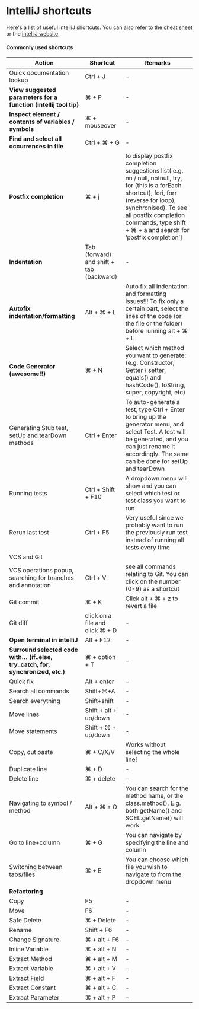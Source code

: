 # IntelliJ shortcuts

Here's a list of useful intelliJ shortcuts. You can also refer to the [cheat sheet](https://resources.jetbrains.com/assets/products/intellij-idea/IntelliJIDEA_ReferenceCard_mac.pdf) or the [intelliJ website](https://www.jetbrains.com/help/idea/2016.2/keyboard-shortcuts-by-category.html).

#### Commonly used shortcuts

|Action|Shortcut|Remarks|
|------|--------|-------|
|Quick documentation lookup|Ctrl + J|-|
| **View suggested parameters for a function (intellij tool tip)** | ⌘ + P|-|
|**Inspect element / contents of variables / symbols** |⌘ + mouseover|-|
|**Find and select all occurrences in file**|Ctrl + ⌘ + G|-|
|**Postfix completion**|⌘ + j | to display postfix completion suggestions list( e.g. nn / null, notnull, try, for (this is a forEach shortcut), fori, forr (reverse for loop), synchronised). To see all postfix completion commands, type shift + ⌘ + a and search for ‘postfix completion’]|
|**Indentation**|Tab (forward) and shift + tab (backward)|-|
|**Autofix indentation/formatting**|Alt + ⌘ + L |Auto fix all indentation and formatting issues!!! To fix only a certain part, select the lines of the code (or the file or the folder) before running alt + ⌘ + L|
|**Code Generator (awesome!!)** | ⌘ + N|  Select which method you want to generate: (e.g. Constructor, Getter / setter, equals() and hashCode(), toString, super, copyright, etc)
| Generating Stub test, setUp and tearDown methods | Ctrl + Enter | To auto-generate a test, type Ctrl + Enter to bring up the generator menu, and select Test. A test will be generated, and you can just rename it accordingly. The same can be done for setUp and tearDown|
| Running tests | Ctrl + Shift + F10 | A dropdown menu will show and you can select which test or test class you want to run |
| Rerun last test | Ctrl + F5 | Very useful since we probably want to run the previously run test instead of running all tests every time |
|VCS and Git|
|VCS operations popup, searching for branches and annotation| Ctrl + V | see all commands relating to Git. You can click on the number (0-9) as a shortcut
| Git commit | ⌘ + K | Click alt + ⌘ + z to revert a file |
| Git diff | click on a file and click ⌘ + D | - |
| **Open terminal in intelliJ** | Alt + F12 | - |
| **Surround selected code with… (if..else, try..catch, for, synchronized, etc.)**|⌘ + option + T|-|
|Quick fix| Alt + enter |-|
| Search all commands | Shift+⌘+A | -|
| Search everything | Shift+shift | - |
| Move lines | Shift + alt + up/down| - |
| Move statements | Shift + ⌘ + up/down | - |
| Copy, cut paste | ⌘ + C/X/V| Works without selecting the whole line! |
| Duplicate line | ⌘ + D | - |
| Delete line | ⌘ + delete | - |
| Navigating to symbol / method | Alt + ⌘ + O | You can search for the method name, or the class.method(). E.g. both getName() and SCEL.getName() will work |
| Go to line+column | ⌘ + G | You can navigate by specifying the line and column |
| Switching between tabs/files | ⌘ + E | You can choose which file you wish to navigate to from the dropdown menu |
| **Refactoring** |
|Copy|F5 |-|
|Move|F6 |-|
|Safe Delete |⌘ + Delete |-|
|Rename |Shift + F6 |-|
|Change Signature |⌘ + alt + F6  |-|
|Inline Variable|⌘ + alt + N |-|
|Extract Method|⌘ + alt + M |-|
|Extract Variable|⌘ + alt + V |-|
|Extract Field|⌘ + alt + F |-|
|Extract Constant|⌘ + alt + C |-|
|Extract Parameter|⌘ + alt + P |-|
